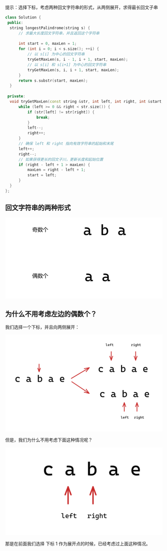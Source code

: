 提示：选择下标，考虑两种回文字符串的形式，从两侧展开，求得最长回文子串

```c++
class Solution {
 public:
  string longestPalindrome(string s) {
	  // 求最大长度回文字符串，并且返回这个字符串

	  int start = 0, maxLen = 1;
	  for (int i = 0; i < s.size(); ++i) {
		  // 以 s[i] 为中心的回文字符串
		  tryGetMaxLen(s, i - 1, i + 1, start, maxLen);
		  // 以 s[i] 和 s[i+1] 为中心的回文字符串
		  tryGetMaxLen(s, i, i + 1, start, maxLen);
	  }
	  return s.substr(start, maxLen);
  }

 private:
  void tryGetMaxLen(const string &str, int left, int right, int &start, int &maxLen) {
	  while (left >= 0 && right < str.size()) {
		  if (str[left] != str[right]) {
			  break;
		  }
		  left--;
		  right++;
	  }
      // 确保 left 和 right 指向有效字符串的起始和末尾
	  left++;
	  right--;
      // 如果获得更长的回文子川，更新长度和起始位置
	  if (right - left + 1 > maxLen) {
		  maxLen = right - left + 1;
		  start = left;
	  }
  }
};
```

## 回文字符串的两种形式

![image-20250518133700313](images/image-20250518133700313.png)

## 为什么不用考虑左边的偶数个？

我们选择一个下标，并且向两侧展开：

<img src="images/image-20250518134016867.png" alt="image-20250518134016867" style="zoom:50%;" />

但是，我们为什么不用考虑下面这种情况呢？

![image-20250518134054985](images/image-20250518134054985.png)

那是在前面我们选择 下标 1 作为展开点的时候，已经考虑过上面这种情况。

